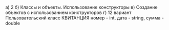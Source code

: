 а) 2 
б) Классы и объекты. Использование конструкторы 
в) Создание объектов с использованием конструкторов 
г) 12 вариант Пользовательский класс КВИТАНЦИЯ
номер - int, дата - string, сумма - double
